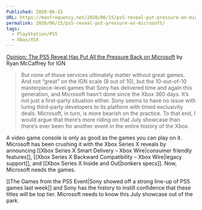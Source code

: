 ```yaml
---
Published: 2020-06-15
URL: https://maxfrequency.net/2020/06/15/ps5-reveal-put-pressure-on-microsoft/
permalink: 2020/06/15/ps5-reveal-put-pressure-on-microsoft/
tags:
  - PlayStation/PS5
  - Xbox/XSX
---
```

[Opinion: The PS5 Reveal Has Put All the Pressure Back on Microsoft](https://www.ign.com/articles/opinion-the-ps5-reveal-has-put-all-the-pressure-back-on-microsoft) by Ryan McCaffrey for IGN

> But none of those services ultimately matter without great games. And not “great” on the IGN scale (8 out of 10), but the 10-out-of-10 masterpiece-level games that Sony has delivered time and again this generation, and Microsoft hasn’t done since the Xbox 360 days. It’s not just a first-party situation either. Sony seems to have no issue with luring third-party developers to its platform with timed exclusivity deals. Microsoft, in turn, is more bearish on the practice. To that end, I would argue that there’s more riding on that July showcase than there’s ever been for another event in the entire history of the Xbox.

A video game console is only as good as the games you can play on it. Microsoft has been crushing it with the Xbox Series X reveals by announcing [[Xbox Series X Smart Delivery – Xbox Wire|consumer friendly features]], [[Xbox Series X Backward Compatibility – Xbox Wire|legacy support]], and [[Xbox Series X Inside and Out|bonkers specs]]. Now, Microsoft needs the games.

[[The Games from the PS5 Event|Sony showed off a strong line-up of PS5 games last week]] and Sony has the history to instill confidence that these titles will be top tier. Microsoft needs to know this July showcase out of the park.